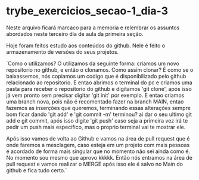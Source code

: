 # trybe_exercicios_secao-1_dia-3

Neste arquivo ficará marcaco para a memoria e relembrar os assuntos abordados neste terceiro dia de aula da primeira seção.

Hoje foram feitos estudo aos conteúdos do github. Nele é feito o armazenamento de versões do seus projetos.

`Como o utilizamos? O utilizamos da seguinte forma: criamos um novo repositorio no github, e então o clonamos. Como assim clonar? É como se o baixassemos, nós copiamos um codigo que é disponibilizado pelo github relacionado ao repositorio. E entao abrimos o terminal do pc e criamos uma pasta para receber o repositorio do github e digitamos 'git clone', após isso já vem pronto sem precisar digitar 'git init' por exemplo. E entao criamos uma branch nova, pois não é recomentado fazer na branch MAIN, entao fazemos as inserções que queremos, terminando essas alterações sempre bom ficar dando 'git add' e 'git commit -m' terminou? ai dar o seu ultimo git add e git commit, após isso digite 'git push' caso seja a primeira vez irá te pedir um push mais especifico, mas o proprio terminal vai te mostrar ele.

Após isso vamos de volta ao Github e vamos na área de pull request que é onde faremos a mesclagem, caso esteja em um projeto com mais pessoas é acordado de forma mais singular que no momento não sei ainda como é. No momento sou mesmo que aprovo kkkkk. Então nós entramos na área de pull request e vamos realizar o MERGE após isso ele é salvo no Main do github e fica tudo certo.`
